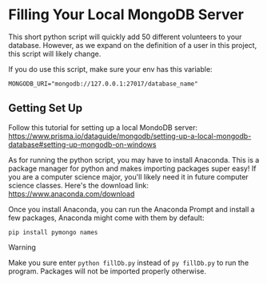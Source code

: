 # Filling Your Local MongoDB Server

This short python script will quickly add 50 different volunteers to your database. However,
as we expand on the definition of a user in this project, this script will likely change.

If you do use this script, make sure your env has this variable:

```
MONGODB_URI="mongodb://127.0.0.1:27017/database_name"
```

## Getting Set Up

Follow this tutorial for setting up a local MondoDB server:
https://www.prisma.io/dataguide/mongodb/setting-up-a-local-mongodb-database#setting-up-mongodb-on-windows

As for running the python script, you may have to install Anaconda. This is a package manager
for python and makes importing packages super easy! If you are a computer science major, you'll
likely need it in future computer science classes. Here's the download link:
https://www.anaconda.com/download

Once you install Anaconda, you can run the Anaconda Prompt and install a few packages, Anaconda
might come with them by default:

```
pip install pymongo names
```

> [!WARNING]
> Make you sure enter `python fillDb.py` instead of `py fillDb.py` to run the program. Packages will not
> be imported properly otherwise.
